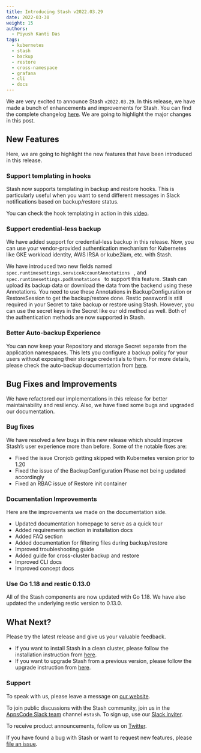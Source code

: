 ```yaml
---
title: Introducing Stash v2022.03.29
date: 2022-03-30
weight: 15
authors:
  - Piyush Kanti Das
tags:
  - kubernetes
  - stash
  - backup
  - restore
  - cross-namespace
  - grafana
  - cli
  - docs
---
```


We are very excited to announce Stash `v2022.03.29`.  In this release, we have made a bunch of enhancements and improvements for Stash. You can find the complete changelog [here](https://github.com/stashed/CHANGELOG/blob/master/releases/v2022.03.29/README.md). We are going to highlight the major changes in this post.

## New Features

Here, we are going to highlight the new features that have been introduced in this release.

### Support templating in hooks

Stash now supports templating in backup and restore hooks. This is particularly useful when you want to send different messages in Slack notifications based on backup/restore status.

You can check the hook templating in action in this [video](https://youtu.be/MREdcm9S8Xg).

### Support credential-less backup

We have added support for credential-less backup in this release. Now, you can use your vendor-provided authentication mechanism for Kubernetes like GKE workload identity, AWS IRSA or kube2iam, etc. with Stash.

We have introduced two new fields named `spec.runtimesettings.serviceAccountAnnotations ` , and `spec.runtimesettings.podAnnotations ` to support this feature. Stash can upload its backup data or download the data from the backend using these Annotations. You need to use these Annotations in BackupConfiguration or RestoreSession to get the backup/restore done.
Restic password is still required in your Secret to take backup or restore using Stash. However, you can use the secret keys in the Secret like our old method as well. Both of the authentication methods are now supported in Stash.


### Better Auto-backup Experience

You can now keep your Repository and storage Secret separate from the application namespaces. This lets you configure a backup policy for your users without exposing their storage credentials to them. For more details, please check the auto-backup documentation from [here](https://stash.run/docs/latest/guides/auto-backup/overview/).

## Bug Fixes and Improvements

We have refactored our implementations in this release for better maintainability and resiliency. Also, we have fixed some bugs and upgraded our documentation.

### Bug fixes

We have resolved a few bugs in this new release which should improve Stash’s user experience more than before. Some of the notable fixes are:
- Fixed the issue Cronjob getting skipped with Kubernetes version prior to 1.20
- Fixed the issue of the  BackupConfiguration Phase not being updated accordingly
- Fixed an RBAC issue of Restore init container

### Documentation Improvements

Here are the improvements we made on the documentation side.
- Updated documentation homepage to serve as a quick tour
- Added requirements section in installation docs
- Added FAQ section
- Added documentation for filtering files during backup/restore
- Improved troubleshooting guide
- Added guide for cross-cluster backup and restore
- Improved CLI docs
- Improved concept docs

### Use Go 1.18 and restic 0.13.0

All of the Stash components are now updated with Go 1.18. We have also updated the underlying restic version to 0.13.0.


## What Next?

Please try the latest release and give us your valuable feedback.

- If you want to install Stash in a clean cluster, please follow the installation instruction from [here](https://stash.run/docs/v2022.03.29/setup/).
- If you want to upgrade Stash from a previous version, please follow the upgrade instruction from [here](https://stash.run/docs/v2022.03.29/setup/upgrade/).

### Support

To speak with us, please leave a message on [our website](https://appscode.com/contact/).

To join public discussions with the Stash community, join us in the [AppsCode Slack team](https://appscode.slack.com/messages/C8NCX6N23/details/) channel `#stash`. To sign up, use our [Slack inviter](https://slack.appscode.com/).

To receive product announcements, follow us on [Twitter](https://twitter.com/KubeStash).

If you have found a bug with Stash or want to request new features, please [file an issue](https://github.com/stashed/project/issues/new).
